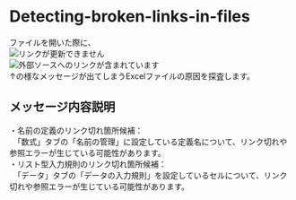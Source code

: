 # Detecting-broken-links-in-files
ファイルを開いた際に、  
![リンクが更新できません](https://github.com/takayuki818/Detecting-broken-links-in-files/assets/147408435/8160b35f-aa84-4114-bc6b-7e5c2f6f5d9a)  
![外部ソースへのリンクが含まれています](https://github.com/takayuki818/Detecting-broken-links-in-files/assets/147408435/25fa5127-f64d-4d7c-9a66-55397fb0fdd4)  
↑の様なメッセージが出てしまうExcelファイルの原因を探査します。

## メッセージ内容説明  
・名前の定義のリンク切れ箇所候補：  
　「数式」タブの「名前の管理」に設定している定義名について、リンク切れや参照エラーが生じている可能性があります。  
・リスト型入力規則のリンク切れ箇所候補：  
　「データ」タブの「データの入力規則」を設定しているセルについて、リンク切れや参照エラーが生じている可能性があります。
